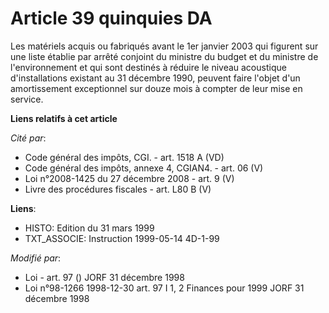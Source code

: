 # Article 39 quinquies DA

Les matériels acquis ou fabriqués avant le 1er janvier 2003 qui figurent sur une liste établie par arrêté conjoint du
ministre du budget et du ministre de l'environnement et qui sont destinés à réduire le niveau acoustique d'installations
existant au 31 décembre 1990, peuvent faire l'objet d'un amortissement exceptionnel sur douze mois à compter de leur mise en
service.

**Liens relatifs à cet article**

_Cité par_:

  - Code général des impôts, CGI. - art. 1518 A (VD)
  - Code général des impôts, annexe 4, CGIAN4. - art. 06 (V)
  - Loi n°2008-1425 du 27 décembre 2008 - art. 9 (V)
  - Livre des procédures fiscales - art. L80 B (V)

**Liens**:

  - HISTO: Edition du 31 mars 1999
  - TXT_ASSOCIE: Instruction 1999-05-14 4D-1-99

_Modifié par_:

  - Loi - art. 97 () JORF 31 décembre 1998
  - Loi n°98-1266 1998-12-30 art. 97 I 1, 2 Finances pour 1999 JORF 31 décembre 1998
